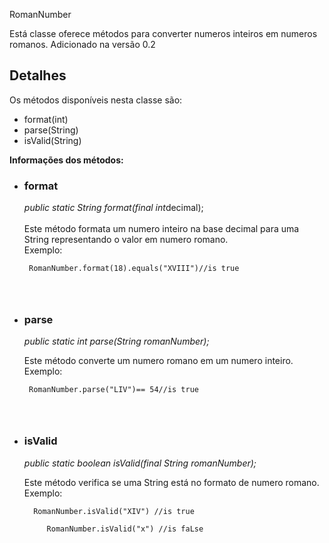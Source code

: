 RomanNumber

Está classe oferece métodos para converter numeros inteiros em numeros romanos.
Adicionado na versão 0.2

## Detalhes ##

Os métodos disponíveis nesta classe são:

<ul>
<li>format(int)</li>
<li>parse(String)</li>
<li>isValid(String)</li>
</ul>

**Informações dos métodos:**

<ul>
<li>
<h3>format</h3>
<i>public static String format(final int</i>decimal);<br>
<br>
Este método formata um numero inteiro na base decimal para uma String representando o valor em numero romano.<br>
Exemplo:<br>
<pre><code>	RomanNumber.format(18).equals("XVIII")//is true<br>
<br>
</code></pre>

</li>
<li>
<h3>parse</h3>
<i>public static int parse(String romanNumber);</i>

Este método converte um numero romano em um numero inteiro.<br>
Exemplo:<br>
<pre><code>	RomanNumber.parse("LIV")== 54//is true<br>
<br>
</code></pre>
</li>

<li>
<h3>isValid</h3>
<i>public static boolean isValid(final String romanNumber);</i>

Este método verifica se uma String está no formato de numero romano.<br>
Exemplo:<br>
<pre><code>	 RomanNumber.isValid("XIV") //is true<br>
	 RomanNumber.isValid("x") //is faLse<br>
<br>
</code></pre>
</li>

</ul>